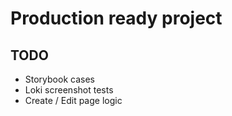 # Production ready project

## TODO
* Storybook cases
* Loki screenshot tests
* Create / Edit page logic
